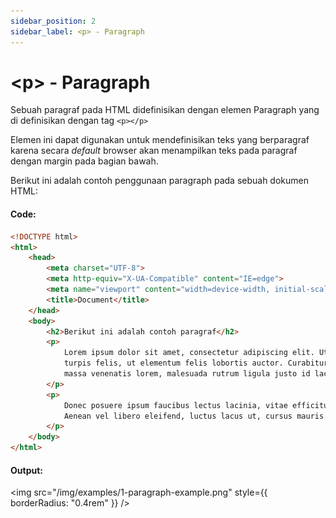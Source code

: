 ```yaml
---
sidebar_position: 2
sidebar_label: <p> - Paragraph
---
```


# &lt;p&gt; - Paragraph

Sebuah paragraf pada HTML didefinisikan dengan elemen Paragraph yang di definisikan dengan tag `<p></p>`

Elemen ini dapat digunakan untuk mendefinisikan teks yang berparagraf karena secara *default* browser akan menampilkan teks pada paragraf dengan margin pada bagian bawah.

Berikut ini adalah contoh penggunaan paragraph pada sebuah dokumen HTML:

#### Code:
```html
<!DOCTYPE html>
<html>
    <head>
        <meta charset="UTF-8">
        <meta http-equiv="X-UA-Compatible" content="IE=edge">
        <meta name="viewport" content="width=device-width, initial-scale=1.0">
        <title>Document</title>
    </head>
    <body>
        <h2>Berikut ini adalah contoh paragraf</h2>
        <p>
            Lorem ipsum dolor sit amet, consectetur adipiscing elit. Ut pharetra finibus porta. Fusce imperdiet 
            turpis felis, ut elementum felis lobortis auctor. Curabitur finibus, nunc sed sagittis placerat, lacus
            massa venenatis lorem, malesuada rutrum ligula justo id lacus. 
        </p>
        <p>
            Donec posuere ipsum faucibus lectus lacinia, vitae efficitur dolor vestibulum. Nulla fringilla gravida mollis.
            Aenean vel libero eleifend, luctus lacus ut, cursus mauris.
        </p>
    </body>
</html>
```

#### Output:
<img src="/img/examples/1-paragraph-example.png" style={{ borderRadius: "0.4rem" }} />

